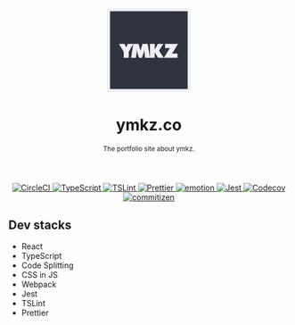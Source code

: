 <div align="center">
  <img src="resource/icon.jpg" alt="" title="icon" width="150px">
  <h1 align="center">ymkz.co</h1>
  <sup align="center">The portfolio site about ymkz.</sup>
  <br />
  <br />
  <br />
</div>
<p align="center">
  <a href="https://circleci.com/gh/ymkz/ymkz.co">
    <img alt="CircleCI" src="https://flat.badgen.net/circleci/github/ymkz/ymkz.co">
  </a>
  <a href="https://github.com/Microsoft/TypeScript">
    <img alt="TypeScript" src="https://flat.badgen.net/badge/powered%20by/TypeScript/294E80">
  </a>
  <a href="https://github.com/tslint/tslint">
    <img alt="TSLint" src="https://flat.badgen.net/badge/lint%20with/tslint/159957">
  </a>
  <a href="https://github.com/prettier/prettier">
    <img alt="Prettier" src="https://flat.badgen.net/badge/format%20with/prettier/ff69b4">
  </a>
  <a href="https://github.com/emotion-js/emotion">
    <img alt="emotion" src="https://flat.badgen.net/badge/styled%20with/emotion/48c8e8">
  </a>
  <a href="https://github.com/facebook/jest">
    <img alt="Jest" src="https://flat.badgen.net/badge/tested%20with/jest/99424f">
  </a>
  <a href="https://codecov.io/gh/ymkz/ymkz.co">
    <img alt="Codecov" src="https://flat.badgen.net/codecov/c/github/ymkz/ymkz.co">
  </a>
  <a href="https://github.com/commitizen/cz-cli">
    <img alt="commitizen" src="https://flat.badgen.net/badge/commitizen/friendly/60d437">
  </a>
</p>

## Dev stacks

- React
- TypeScript
- Code Splitting
- CSS in JS
- Webpack
- Jest
- TSLint
- Prettier
